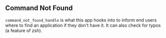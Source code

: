 Command Not Found
------------------

`command_not_found_handle` is what this app hooks into to inform end users where to find an application if they don't have it. It can also check for typos (a feature of zsh). 
